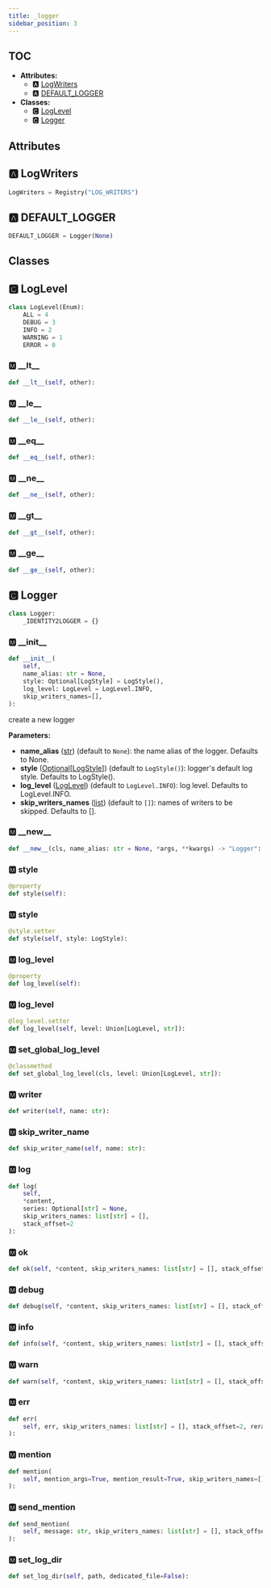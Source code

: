 ```yaml
---
title: _logger
sidebar_position: 3
---
```


## TOC

- **Attributes:**
  - 🅰 [LogWriters](#🅰-logwriters)
  - 🅰 [DEFAULT\_LOGGER](#🅰-default_logger)
- **Classes:**
  - 🅲 [LogLevel](#🅲-loglevel)
  - 🅲 [Logger](#🅲-logger)

## Attributes

## 🅰 LogWriters

```python
LogWriters = Registry("LOG_WRITERS")
```

## 🅰 DEFAULT\_LOGGER

```python
DEFAULT_LOGGER = Logger(None)
```


## Classes

## 🅲 LogLevel

```python
class LogLevel(Enum):
    ALL = 4
    DEBUG = 3
    INFO = 2
    WARNING = 1
    ERROR = 0
```


### 🅼 \_\_lt\_\_

```python
def __lt__(self, other):
```
### 🅼 \_\_le\_\_

```python
def __le__(self, other):
```
### 🅼 \_\_eq\_\_

```python
def __eq__(self, other):
```
### 🅼 \_\_ne\_\_

```python
def __ne__(self, other):
```
### 🅼 \_\_gt\_\_

```python
def __gt__(self, other):
```
### 🅼 \_\_ge\_\_

```python
def __ge__(self, other):
```
## 🅲 Logger

```python
class Logger:
    _IDENTITY2LOGGER = {}
```


### 🅼 \_\_init\_\_

```python
def __init__(
    self,
    name_alias: str = None,
    style: Optional[LogStyle] = LogStyle(),
    log_level: LogLevel = LogLevel.INFO,
    skip_writers_names=[],
):
```

create a new logger

**Parameters:**

- **name_alias** ([str](https://docs.python.org/3/library/stdtypes.html#text-sequence-type-str)) (default to `None`): the name alias of the logger. Defaults to None.
- **style** ([Optional](https://docs.python.org/3/library/typing.html#typing.Optional)[[LogStyle](-formatting#🅲-logstyle)]) (default to `LogStyle()`): logger's default log style. Defaults to LogStyle\(\).
- **log_level** ([LogLevel](-logger#🅲-loglevel)) (default to `LogLevel.INFO`): log level. Defaults to LogLevel.INFO.
- **skip_writers_names** ([list](https://docs.python.org/3/library/stdtypes.html#lists)) (default to `[]`): names of writers to be skipped. Defaults to \[\].
### 🅼 \_\_new\_\_

```python
def __new__(cls, name_alias: str = None, *args, **kwargs) -> "Logger":
```
### 🅼 style

```python
@property
def style(self):
```
### 🅼 style

```python
@style.setter
def style(self, style: LogStyle):
```
### 🅼 log\_level

```python
@property
def log_level(self):
```
### 🅼 log\_level

```python
@log_level.setter
def log_level(self, level: Union[LogLevel, str]):
```
### 🅼 set\_global\_log\_level

```python
@classmethod
def set_global_log_level(cls, level: Union[LogLevel, str]):
```
### 🅼 writer

```python
def writer(self, name: str):
```
### 🅼 skip\_writer\_name

```python
def skip_writer_name(self, name: str):
```
### 🅼 log

```python
def log(
    self,
    *content,
    series: Optional[str] = None,
    skip_writers_names: list[str] = [],
    stack_offset=2
):
```
### 🅼 ok

```python
def ok(self, *content, skip_writers_names: list[str] = [], stack_offset=2):
```
### 🅼 debug

```python
def debug(self, *content, skip_writers_names: list[str] = [], stack_offset=2):
```
### 🅼 info

```python
def info(self, *content, skip_writers_names: list[str] = [], stack_offset=2):
```
### 🅼 warn

```python
def warn(self, *content, skip_writers_names: list[str] = [], stack_offset=2):
```
### 🅼 err

```python
def err(
    self, err, skip_writers_names: list[str] = [], stack_offset=2, reraise=False
):
```
### 🅼 mention

```python
def mention(
    self, mention_args=True, mention_result=True, skip_writers_names=[]
):
```
### 🅼 send\_mention

```python
def send_mention(
    self, message: str, skip_writers_names: list[str] = [], stack_offset=2
):
```
### 🅼 set\_log\_dir

```python
def set_log_dir(self, path, dedicated_file=False):
```
